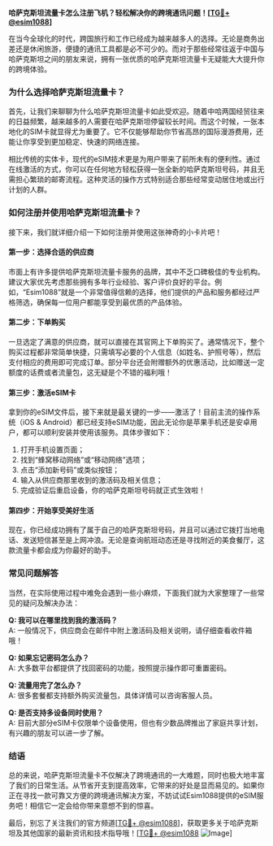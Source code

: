 **哈萨克斯坦流量卡怎么注册飞机？轻松解决你的跨境通讯问题！[[TG💪+ @esim1088](https://t.me/s/esim1088)]**

在当今全球化的时代，跨国旅行和工作已经成为越来越多人的选择。无论是商务出差还是休闲旅游，便捷的通讯工具都是必不可少的。而对于那些经常往返于中国与哈萨克斯坦之间的朋友来说，拥有一张优质的哈萨克斯坦流量卡无疑能大大提升你的跨境体验。

### **为什么选择哈萨克斯坦流量卡？**

首先，让我们来聊聊为什么哈萨克斯坦流量卡如此受欢迎。随着中哈两国经贸往来的日益频繁，越来越多的人需要在哈萨克斯坦停留较长时间。而这个时候，一张本地化的SIM卡就显得尤为重要了。它不仅能够帮助你节省高昂的国际漫游费用，还能让你享受到更加稳定、快速的网络连接。

相比传统的实体卡，现代的eSIM技术更是为用户带来了前所未有的便利性。通过在线激活的方式，你可以在任何地方轻松获得一张全新的哈萨克斯坦号码，并且无需担心繁琐的邮寄流程。这种灵活的操作方式特别适合那些经常变动居住地或出行计划的人群。

### **如何注册并使用哈萨克斯坦流量卡？**

接下来，我们就详细介绍一下如何注册并使用这张神奇的小卡片吧！

#### **第一步：选择合适的供应商**
市面上有许多提供哈萨克斯坦流量卡服务的品牌，其中不乏口碑极佳的专业机构。建议大家优先考虑那些拥有多年行业经验、客户评价良好的平台。例如，“Esim1088”就是一个非常值得信赖的选择，他们提供的产品和服务都经过严格筛选，确保每一位用户都能享受到最优质的产品体验。

#### **第二步：下单购买**
一旦选定了满意的供应商，就可以直接在其官网上下单购买了。通常情况下，整个购买过程都非常简单快捷，只需填写必要的个人信息（如姓名、护照号等），然后支付相应的费用即可完成订单。部分平台还会附赠额外的优惠活动，比如赠送一定额度的话费或者流量包，这无疑是个不错的福利哦！

#### **第三步：激活eSIM卡**
拿到你的eSIM文件后，接下来就是最关键的一步——激活了！目前主流的操作系统（iOS & Android）都已经支持eSIM功能，因此无论你是苹果手机还是安卓用户，都可以顺利安装并使用该服务。具体步骤如下：

1. 打开手机设置页面；
2. 找到“蜂窝移动网络”或“移动网络”选项；
3. 点击“添加新号码”或类似按钮；
4. 输入从供应商那里收到的激活码及相关信息；
5. 完成验证后重启设备，你的哈萨克斯坦号码就正式生效啦！

#### **第四步：开始享受美好生活**
现在，你已经成功拥有了属于自己的哈萨克斯坦号码，并且可以通过它拨打当地电话、发送短信甚至是上网冲浪。无论是查询航班动态还是寻找附近的美食餐厅，这款流量卡都会成为你最好的助手。

### **常见问题解答**

当然，在实际使用过程中难免会遇到一些小麻烦，下面我们就为大家整理了一些常见的疑问及解决办法：

**Q: 我可以在哪里找到我的激活码？**  
A: 一般情况下，供应商会在邮件中附上激活码及相关说明，请仔细查看收件箱哦！

**Q: 如果忘记密码怎么办？**  
A: 大多数平台都提供了找回密码的功能，按照提示操作即可重置密码。

**Q: 流量用完了怎么办？**  
A: 很多套餐都支持额外购买流量包，具体详情可以咨询客服人员。

**Q: 是否支持多设备同时使用？**  
A: 目前大部分eSIM卡仅限单个设备使用，但也有少数品牌推出了家庭共享计划，有兴趣的朋友可以进一步了解。

### **结语**

总的来说，哈萨克斯坦流量卡不仅解决了跨境通讯的一大难题，同时也极大地丰富了我们的日常生活。从节省开支到提高效率，它带来的好处是显而易见的。如果你正在寻找一款可靠又方便的跨境通讯解决方案，不妨试试Esim1088提供的eSIM服务吧！相信它一定会给你带来意想不到的惊喜。

最后，别忘了关注我们的官方频道[[TG💪+ @esim1088](https://t.me/s/esim1088)]，获取更多关于哈萨克斯坦及其他国家的最新资讯和技术指导哦！[[TG💪+ @esim1088](https://t.me/s/esim1088) ![Image](https://i.postimg.cc/4NQfJmqS/Snipaste-2025-05-13-00-14-12.png)]